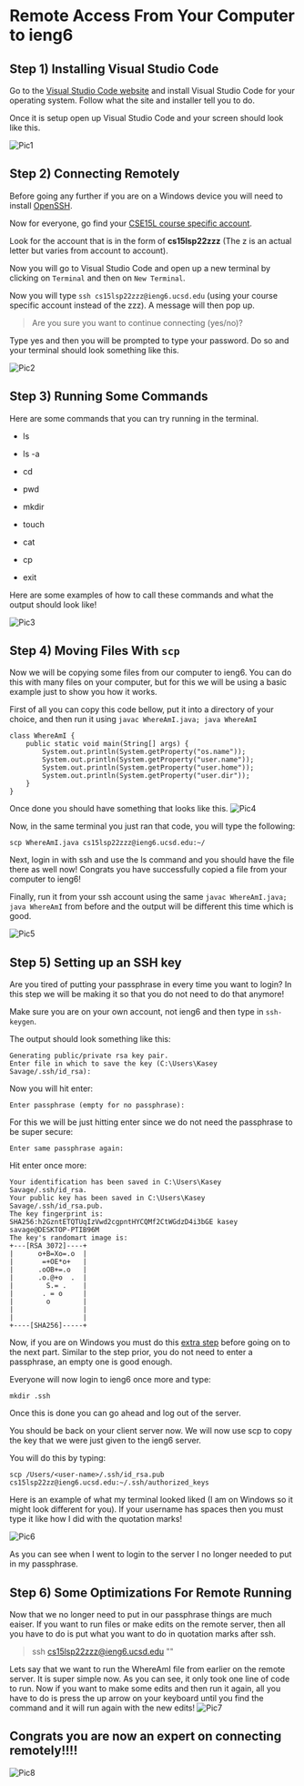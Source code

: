 # Remote Access From Your Computer to ieng6

## **Step 1) Installing Visual Studio Code**


Go to the [Visual Studio Code website](https://code.visualstudio.com/) and install Visual Studio Code for your operating system. Follow what the site and installer tell you to do. 

Once it is setup open up Visual Studio Code and your screen should look like this. 

![Pic1](LabReport1Pic1.PNG)

## **Step 2) Connecting Remotely**


Before going any further if you are on a Windows device you will need to install [OpenSSH](https://docs.microsoft.com/en-us/windows-server/administration/openssh/openssh_install_firstuse).

Now for everyone, go find your [CSE15L course specific account](https://sdacs.ucsd.edu/~icc/index.php).

Look for the account that is in the form of **cs15lsp22zzz** (The z is an actual letter but varies from account to account).

Now you will go to Visual Studio Code and open up a new terminal by clicking on ```Terminal``` and then on ```New Terminal```.

Now you will type ```ssh cs15lsp22zzz@ieng6.ucsd.edu``` (using your course specific account instead of the zzz). A message will then pop up.

> Are you sure you want to continue connecting (yes/no)? 

Type yes and then you will be prompted to type your password. Do so and your terminal should look something like this. 

![Pic2](LabReport1Pic2.png)

## **Step 3) Running Some Commands**

Here are some commands that you can try running in the terminal. 

- ls

- ls -a

- cd

- pwd

- mkdir

- touch

- cat 

- cp

- exit

Here are some examples of how to call these commands and what the output should look like!

![Pic3](LabReport1Pic3.PNG)
## **Step 4) Moving Files With `scp`**
Now we will be copying some files from our computer to ieng6. You can do this with many files on your computer, but for this we will be using a basic example just to show you how it works. 


First of all you can copy this code bellow, put it into a directory of your choice, and then run it using `javac WhereAmI.java; java WhereAmI`
```
class WhereAmI {
    public static void main(String[] args) {
        System.out.println(System.getProperty("os.name"));
        System.out.println(System.getProperty("user.name"));
        System.out.println(System.getProperty("user.home"));
        System.out.println(System.getProperty("user.dir"));
    }
}
```
Once done you should have something that looks like this. 
![Pic4](LabReport1Pic4.PNG)

Now, in the same terminal you just ran that code, you will type the following:
```
scp WhereAmI.java cs15lsp22zzz@ieng6.ucsd.edu:~/
```
Next, login in with ssh and use the ls command and you should have the file there as well now!
Congrats you have successfully copied a file from your computer to ieng6!

Finally, run it from your ssh account using the same `javac WhereAmI.java; java WhereAmI` from before and the output will be different this time which is good. 

![Pic5](LabReport1Pic5.PNG)
## **Step 5) Setting up an SSH key**

Are you tired of putting your passphrase in every time you want to login? In this step we will be making it so that you do not need to do that anymore! 

Make sure you are on your own account, not ieng6 and then type in `ssh-keygen`.

The output should look something like this:
```PS D:\CSE15L> ssh-keygen
Generating public/private rsa key pair.
Enter file in which to save the key (C:\Users\Kasey Savage/.ssh/id_rsa): 
```
Now you will hit enter:
```
Enter passphrase (empty for no passphrase): 
```
For this we will be just hitting enter since we do not need the passphrase to be super secure:
```
Enter same passphrase again: 
```
Hit enter once more:
```
Your identification has been saved in C:\Users\Kasey Savage/.ssh/id_rsa.       
Your public key has been saved in C:\Users\Kasey Savage/.ssh/id_rsa.pub.       
The key fingerprint is:
SHA256:h2GzntETQTUqIzVwd2cgpntHYCQMf2CtWGdzD4i3bGE kasey savage@DESKTOP-PTIB96M
The key's randomart image is:
+---[RSA 3072]----+
|      o+B=Xo=.o  |
|       =+OE*o+   |
|      .oOB+=.o   |
|      .o.@+o  .  |
|        S.= .    |
|       . = o     |
|        o        |
|                 |
|                 |
+----[SHA256]-----+
```

Now, if you are on Windows you must do this [extra step](https://docs.microsoft.com/en-us/windows-server/administration/openssh/openssh_keymanagement#user-key-generation) before going on to the next part. Similar to the step prior, you do not need to enter a passphrase, an empty one is good enough. 


Everyone will now login to ieng6 once more and type:
```
mkdir .ssh
```
Once this is done you can go ahead and log out of the server. 

You should be back on your client server now. We will now use scp to copy the key that we were just given to the ieng6 server. 

You will do this by typing:
```
scp /Users/<user-name>/.ssh/id_rsa.pub cs15lsp22zz@ieng6.ucsd.edu:~/.ssh/authorized_keys
```
Here is an example of what my terminal looked liked (I am on Windows so it might look different for you). If your username has spaces then you must type it like how I did with the quotation marks! 

![Pic6](LabReport1Pic6.PNG)

As you can see when I went to login to the server I no longer needed to put in my passphrase. 

## **Step 6) Some Optimizations For Remote Running**

Now that we no longer need to put in our passphrase things are much eaiser. If you want to run files or make edits on the remote server, then all you have to do is put what you want to do in quotation marks after ssh. 

> ssh cs15lsp22zzz@ieng6.ucsd.edu ""

Lets say that we want to run the WhereAmI file from earlier on the remote server. It is super simple now. As you can see, it only took one line of code to run. Now if you want to make some edits and then run it again, all you have to do is press the up arrow on your keyboard until you find the command and it will run again with the new edits!
![Pic7](LabReport1Pic7.PNG)

## Congrats you are now an expert on connecting remotely!!!!
 ![Pic8](https://c.tenor.com/pJatGz_liCsAAAAC/congrats-congratulations.gif)
